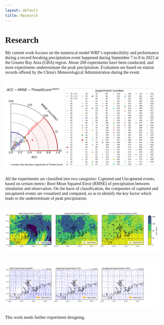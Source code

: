 ```yaml
---
layout: default
title: Research
---
```


<style>
  body {
    font-family: "Times New Roman", serif;
  }
  .content img {
    max-width: 100%;
    height: auto;
    margin: 10px 0;
  }
</style>

<div class="content">
  <h1>Research</h1>
  <p>
    My current work focuses on the numerical model WRF’s reproducibility and performance during a record-breaking precipitation event happened during September 7 to 8 in 2023 at the Greater Bay Area (GBA) region. About 260 experiments have been conducted, and most experiments underestimate the peak precipitation. Evaluation are based on station records offered by the China's Meteorological Administration during the event.
  </p>
  <img src="/assets/images/pattern_ACC-RMSE-TS.png" alt="Research Image 1">
  <p>
    All the experiments are classified into two categories: Captured and Uncaptured events, based on certain metric: Root Mean Squared Error (RMSE) of precipitation between simulation and observation. On the basis of classification, the composites of captured and uncaptured events are visualized and compared, so as to identify the key factor which leads to the underestimate of peak precipitation.
  </p>
  <img src="/assets/images/PR3_transit.png" alt="Research Image 2">
  <p>
  </p>
  <img src="/assets/images/sw3.png" alt="Research Image 3">
  <p>
    This work needs further experiment designing.
  </p>
</div>
